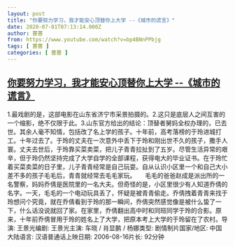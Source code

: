 ```yaml
---
layout: post
title: "你要努力学习，我才能安心顶替你上大学 --《城市的谎言》"
date: 2020-07-01T07:13:14.000Z
author: 蔷蔷
from: https://www.youtube.com/watch?v=bp4BNnPPbjg
tags: [ 蔷蔷 ]
categories: [ 蔷蔷 ]
---
```

<!--1593587594000-->
[你要努力学习，我才能安心顶替你上大学 --《城市的谎言》](https://www.youtube.com/watch?v=bp4BNnPPbjg)
------

<div>
1.最戏剧的是，这部电影在山东省济宁市采景拍摄的。2.这只是底层人之间互害的一个缩影，绝不仅限于此。3.山东官方给出的结论：顶替者舅妈全权办理的，已去世。其余人毫不知情，包括改了名上学的孩子。十年前，高考落榜的于玲进城打工。十年过去了。于玲的丈夫在一次意外中丢下于玲和刚出世不久的孩子，撒手人寰。丈夫去世后，于玲靠买菜卖菜，把儿子青青拉扯到了五岁。尽管生活异常的艰辛，但于玲仍然坚持完成了大学自学的全部课程，获得电大的毕业证书。在于玲忙着买菜卖菜的日子里，儿子青青经常是自己玩耍。自从认识小区里一个和自己大小差不多的孩子毛毛后，青青就经常去毛毛家玩。　　毛毛的爸爸赵成是派出所的一名警察，妈妈乔倩是医院里的一名大夫。但奇怪的是，小区里很少有人知道乔倩的名字。一天，毛毛的一个电动玩具丢了，怀疑是被青青偷走。乔倩拽着青青来找于玲想问个究竟，就在乔倩看到于玲的那一瞬间，乔倩突然感觉像是被什么蛰了一下，什么话没说就回了家。在家里，乔倩翻出高中时和同班同学于玲的合影。原来，十年前乔倩冒用于玲的姓名上了大学，把原本考上大学的于玲留在了农村。导演: 王景光编剧: 王景光主演: 车晓 / 肖显鹏 / 杨娜类型: 剧情制片国家/地区: 中国大陆语言: 汉语普通话上映日期: 2006-08-16片长: 92分钟
</div>
